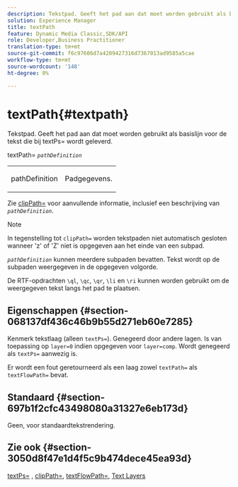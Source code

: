 ```yaml
---
description: Tekstpad. Geeft het pad aan dat moet worden gebruikt als basislijn voor de tekst die bij textPs= wordt geleverd.
solution: Experience Manager
title: textPath
feature: Dynamic Media Classic,SDK/API
role: Developer,Business Practitioner
translation-type: tm+mt
source-git-commit: f6c97606d7a4209427316d7367013ad9585a5cae
workflow-type: tm+mt
source-wordcount: '148'
ht-degree: 0%

---
```



# textPath{#textpath}

Tekstpad. Geeft het pad aan dat moet worden gebruikt als basislijn voor de tekst die bij textPs= wordt geleverd.

textPath= *`pathDefinition`*

<table id="simpletable_74F549E8625B483A9B334B24A7EB6D22"> 
 <tr class="strow"> 
  <td class="stentry"> <p><span class="varname"> pathDefinition</span> </p> </td> 
  <td class="stentry"> <p>Padgegevens. </p></td> 
 </tr> 
</table>

Zie [clipPath=](../../../../../is-api/http-ref/image-serving-api-ref/c-http-protocol-reference/c-command-reference/r-clippath.md#reference-8139b1b52dc54749b51b109521ddf83d) voor aanvullende informatie, inclusief een beschrijving van *`pathDefinition`*.

>[!NOTE]
>
>In tegenstelling tot `clipPath=` worden tekstpaden niet automatisch gesloten wanneer &#39;z&#39; of &#39;Z&#39; niet is opgegeven aan het einde van een subpad.

*`pathDefinition`* kunnen meerdere subpaden bevatten. Tekst wordt op de subpaden weergegeven in de opgegeven volgorde.

De RTF-opdrachten `\ql`, `\qc`, `\qr`, `\li` en `\ri` kunnen worden gebruikt om de weergegeven tekst langs het pad te plaatsen.

## Eigenschappen {#section-068137df436c46b9b55d271eb60e7285}

Kenmerk tekstlaag (alleen `textPs=`). Genegeerd door andere lagen. Is van toepassing op `layer=0` indien opgegeven voor `layer=comp`. Wordt genegeerd als `textPs=` aanwezig is.

Er wordt een fout geretourneerd als een laag zowel `textPath=` als `textFlowPath=` bevat.

## Standaard {#section-697b1f2cfc43498080a31327e6eb173d}

Geen, voor standaardtekstrendering.

## Zie ook {#section-3050d8f47e1d4f5c9b474dece45ea93d}

[textPs=](../../../../../is-api/http-ref/image-serving-api-ref/c-http-protocol-reference/c-command-reference/r-textps.md#reference-4209a2a6169f44278da2647cfb0cd767) ,  [clipPath=](../../../../../is-api/http-ref/image-serving-api-ref/c-http-protocol-reference/c-command-reference/r-clippath.md#reference-8139b1b52dc54749b51b109521ddf83d),  [textFlowPath=](../../../../../is-api/http-ref/image-serving-api-ref/c-http-protocol-reference/c-command-reference/r-textflowpath.md#reference-0b8d9493d71342f0b6a64a6d221584ef),  [Text Layers](../../../../../is-api/http-ref/image-serving-api-ref/c-http-protocol-reference/c-text-formatting/r-text-layers.md#reference-47e78cfb18134db5ab09e17af14a6a8f)
